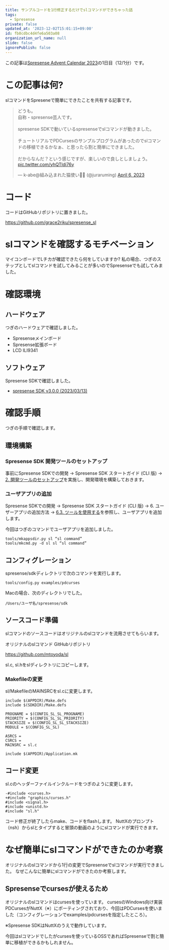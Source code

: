 ```yaml
---
title: サンプルコードを1行修正するだけでslコマンドができちゃった話
tags:
  - Spresense
private: false
updated_at: '2023-12-02T15:01:15+09:00'
id: fb8cdbc4d4fe6a503a08
organization_url_name: null
slide: false
ignorePublish: false
---
```

この記事は[Spresense Advent Calendar 2023](https://qiita.com/advent-calendar/2023/spresense)の1日目（12/1分）です。

# この記事は何?
slコマンドをSpreseneで簡単にできたことを共有する記事です。

<blockquote class="twitter-tweet" data-media-max-width="560"><p lang="ja" dir="ltr">どうも。<br>自称・spresense芸人です。<br><br>spresense SDKで動いているspresenseでslコマンドが動きました。<br><br>チュートリアルでPDCursesのサンプルプログラムがあったのでslコマンドの移植できるかなぁ、と思ったら割と簡単にできました。<br><br>だからなんだ？という感じですが、楽しいので良しとしましょう。 <a href="https://t.co/yhQTldi76y">pic.twitter.com/yhQTldi76y</a></p>&mdash; k-abe@組み込まれた猫使い🧙‍♂️ (@juraruming) <a href="https://twitter.com/juraruming/status/1643951051526270976?ref_src=twsrc%5Etfw">April 6, 2023</a></blockquote> <script async src="https://platform.twitter.com/widgets.js" charset="utf-8"></script>

# コード
コードはGitHubリポジトリに置きました。

https://github.com/grace2riku/spresense_sl


# slコマンドを確認するモチベーション
マイコンボードでLチカが確認できたら何をしていますか?
私の場合、つぎのステップとしてslコマンドを試してみることが多いのでSpresenseでも試してみました。


# 確認環境
## ハードウェア
つぎのハードウェアで確認しました。

* Spresenseメインボード
* Spresense拡張ボード
* LCD ILI9341

## ソフトウェア
Spresense SDKで確認しました。

* [spresense SDK v3.0.0 (2023/03/13)](https://developer.sony.com/develop/spresense/docs/release_sdk_ja.html)


# 確認手順
つぎの手順で確認します。

## 環境構築
### Spresense SDK 開発ツールのセットアップ
事前にSpresense SDKでの開発 -> Spresense SDK スタートガイド (CLI 版) -> [2. 開発ツールのセットアップ](https://developer.sony.com/spresense/development-guides/sdk_set_up_ja.html#_%E9%96%8B%E7%99%BA%E3%83%84%E3%83%BC%E3%83%AB%E3%81%AE%E3%82%BB%E3%83%83%E3%83%88%E3%82%A2%E3%83%83%E3%83%97)を実施し、開発環境を構築しておきます。

### ユーザアプリの追加
Spresense SDKでの開発 -> Spresense SDK スタートガイド (CLI 版) -> 6. ユーザーアプリの追加方法 -> [6.3. ツールを使用する](https://developer.sony.com/spresense/development-guides/sdk_set_up_ja.html#_%E3%83%84%E3%83%BC%E3%83%AB%E3%82%92%E4%BD%BF%E7%94%A8%E3%81%99%E3%82%8B)を参照し、ユーザアプリを追加します。

今回はつぎのコマンドでユーザアプリを追加しました。

```
tools/mkappsdir.py sl “sl command”
tools/mkcmd.py -d sl sl “sl command”
```


## コンフィグレーション
spresense/sdkディレクトリで次のコマンドを実行します。

```
tools/config.py examples/pdcurses
```

Macの場合、次のディレクトリでした。
```
/Users/ユーザ名/spresense/sdk
```

## ソースコード準備
slコマンドのソースコードはオリジナルのslコマンドを流用させてもらいます。

オリジナルのslコマンド GitHubリポジトリ

https://github.com/mtoyoda/sl

sl.c, sl.hをslディレクトリにコピーします。

### Makefileの変更
sl/MakefileのMAINSRCをsl.cに変更します。

```
include $(APPDIR)/Make.defs
include $(SDKDIR)/Make.defs

PROGNAME = $(CONFIG_SL_SL_PROGNAME)
PRIORITY = $(CONFIG_SL_SL_PRIORITY)
STACKSIZE = $(CONFIG_SL_SL_STACKSIZE)
MODULE = $(CONFIG_SL_SL)

ASRCS =
CSRCS =
MAINSRC = sl.c

include $(APPDIR)/Application.mk
```

## コード変更
sl.cのヘッダーファイルインクルードをつぎのように変更します。

```diff_c
-#include <curses.h>
+#include "graphics/curses.h"
#include <signal.h>
#include <unistd.h>
#include "sl.h"
```

コード修正が終了したらmake、コードをflashします。
NuttXのプロンプト（nsh）からslとタイプすると冒頭の動画のようにslコマンドが実行できます。


# なぜ簡単にslコマンドができたのか考察
オリジナルのslコマンドから1行の変更でSpresenseでslコマンドが実行できました。
なぜこんなに簡単にslコマンドができたのか考察します。

## Spresenseでcursesが使えるため
オリジナルのslコマンドはcursesを使っています。
cursesのWindows向け実装PDCursesがNuttX（※）にポーティングされており、今回はPDCursesを使いました（コンフィグレーションでexamples/pdcursesを指定したところ）。

※Spresense SDKはNuttXのうえで動作しています。

今回はslコマンドでしたがcursesを使っているOSSであればSpresenseで割と簡単に移植ができるかもしれません。
